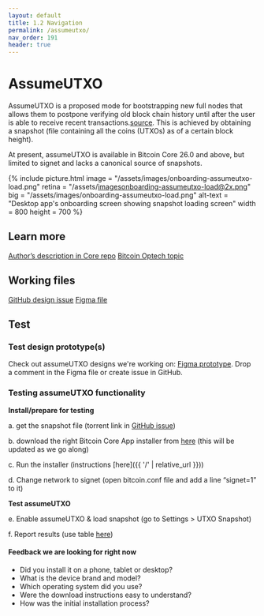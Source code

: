 ```yaml
---
layout: default
title: 1.2 Navigation
permalink: /assumeutxo/
nav_order: 191
header: true
---
```


# AssumeUTXO

AssumeUTXO is a proposed mode for bootstrapping new full nodes that allows them to postpone verifying old block chain history until after the user is able to receive recent transactions.[source](https://bitcoinops.org/en/topics/assumeutxo/). This is achieved by obtaining a snapshot (file containing all the coins (UTXOs) as of a certain block height).

At present, assumeUTXO is available in Bitcoin Core 26.0 and above, but limited to signet and lacks a canonical source of snapshots.

{% include picture.html
	image = "/assets/images/onboarding-assumeutxo-load.png"
	retina = "/assets/imagesonboarding-assumeutxo-load@2x.png"
	big = "/assets/images/onboarding-assumeutxo-load.png"
	alt-text = "Desktop app's onboarding screen showing snapshot loading screen"
	width = 800
	height = 700
%}

## Learn more

[Author’s description in Core repo](https://github.com/bitcoin/bitcoin/blob/master/doc/design/assumeutxo.md)
[Bitcoin Optech topic](https://bitcoinops.org/en/topics/assumeutxo/)


## Working files

[GitHub design issue](https://github.com/BitcoinDesign/Bitcoin-Core-App/issues/79)
[Figma file](https://www.figma.com/file/W6hyzypVYuTzZZVE6zdQsW/Bitcoin-Core-App-(Old)-(Yashraj)-(assumeUTXO)?type=design&node-id=7077%3A10150&mode=design&t=PK2aA8lxTBAGu1F0-1)


## Test

### Test design prototype(s)

Check out assumeUTXO designs we're working on: [Figma prototype](https://www.figma.com/proto/W6hyzypVYuTzZZVE6zdQsW/Bitcoin-Core-App-Old-assumeUTXO?type=design&node-id=7077-10150&viewport=-2158%2C-1088%2C0.41&t=ZNMWbKlcyZhJ5vaE-0&scaling=min-zoom&starting-point-node-id=7524%3A3768&show-proto-sidebar=1).
Drop a comment in the Figma file or create issue in GitHub.


### Testing assumeUTXO functionality

**Install/prepare for testing**

a. get the snapshot file (torrent link in [GitHub issue](https://github.com/bitcoin/bitcoin/pull/27596))

b. download the right Bitcoin Core App installer from [here](https://github.com/D33r-Gee/gui-qml/actions/runs/7587665347) (this will be updated as we go along)

c. Run the installer (instructions [here]({{ '/' | relative_url }}))

d. Change network to signet (open bitcoin.conf file and add a line “signet=1” to it)

**Test assumeUTXO**

e. Enable assumeUTXO & load snapshot (go to Settings > UTXO Snapshot)

f. Report results (use table [here](https://docs.google.com/document/d/1Nqs2WUshIK_-3LRQDudsw3mpcUFXb5ndJ-8hXwXfgJ4/edit?usp=sharing))

#### Feedback we are looking for right now

- Did you install it on a phone, tablet or desktop?
- What is the device brand and model?
- Which operating system did you use? 
- Were the download instructions easy to understand?
- How was the initial installation process?